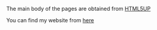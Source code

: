 The main body of the pages are obtained from [HTML5UP](https://html5up.net/)

You can find my website from [here](https://shayestehfard.github.io/) 
